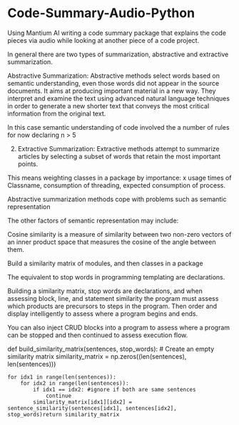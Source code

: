 # Code-Summary-Audio-Python
Using Mantium AI writing a code summary package that explains the code pieces via audio while looking at another piece of a code project.

In general there are two types of summarization, abstractive and extractive summarization.

Abstractive Summarization: Abstractive methods select words based on semantic understanding, even those words did not appear in the source documents. It aims at producing important material in a new way. They interpret and examine the text using advanced natural language techniques in order to generate a new shorter text that conveys the most critical information from the original text.

In this case semantic understanding of code involved the a number of rules for now declaring n > 5

2. Extractive Summarization: Extractive methods attempt to summarize articles by selecting a subset of words that retain the most important points.

This means weighting classes in a package by importance: x usage times of Classname, consumption of threading, expected consumption of process.

Abstractive summarization methods cope with problems such as semantic representation

The other factors of semantic representation may include:

Cosine similarity is a measure of similarity between two non-zero vectors of an inner product space that measures the cosine of the angle between them.

Build a similarity matrix of modules, and then classes in a package

The equivalent to stop words in programming templating are declarations.

Building a similarity matrix, stop words are declarations, and when assessing block, line, and statement similarity the program must assess which products are precursors to steps in the program. Then order and display intelligently to assess where a program begins and ends.

You can also inject CRUD blocks into a program to assess where a program can be stopped and then continued to assess execution flow.

def build_similarity_matrix(sentences, stop_words):
    # Create an empty similarity matrix
    similarity_matrix = np.zeros((len(sentences), len(sentences)))
 
    for idx1 in range(len(sentences)):
        for idx2 in range(len(sentences)):
            if idx1 == idx2: #ignore if both are same sentences
                continue 
            similarity_matrix[idx1][idx2] = sentence_similarity(sentences[idx1], sentences[idx2], stop_words)return similarity_matrix


